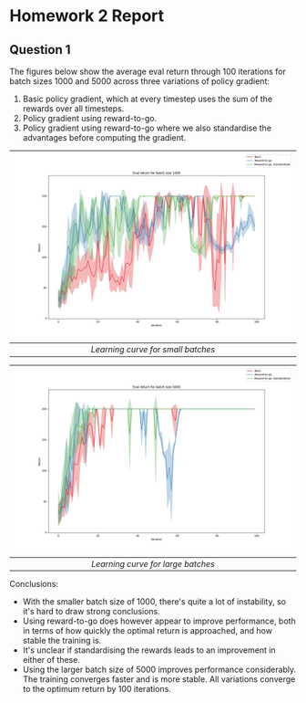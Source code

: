 # Homework 2 Report

## Question 1

The figures below show the average eval return through 100 iterations for batch sizes 1000 and 5000 across three variations of policy gradient:
1. Basic policy gradient, which at every timestep uses the sum of the rewards over all timesteps.
2. Policy gradient using reward-to-go.
3. Policy gradient using reward-to-go where we also standardise the advantages before computing the gradient.

| ![Learning curve for small batches](images/q1_small_batch.png) |
|:--:| 
| *Learning curve for small batches* |

| ![Learning curve for large batches](images/q1_large_batch.png) |
|:--:| 
| *Learning curve for large batches* |

Conclusions:
- With the smaller batch size of 1000, there's quite a lot of instability, so it's hard to draw strong conclusions.
- Using reward-to-go does however appear to improve performance, both in terms of how quickly the optimal return is approached, and how stable the training is.
- It's unclear if standardising the rewards leads to an improvement in either of these.
- Using the larger batch size of 5000 improves performance considerably. The training converges faster and is more stable. All variations converge to the optimum return by 100 iterations.